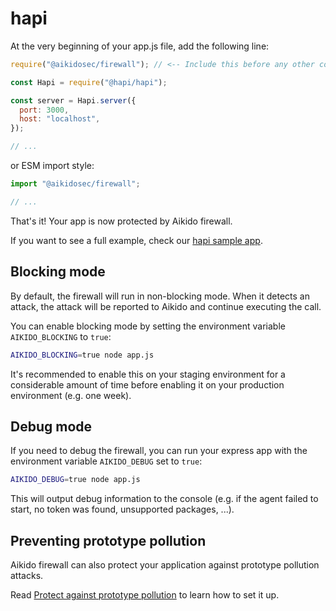 # hapi

At the very beginning of your app.js file, add the following line:

```js
require("@aikidosec/firewall"); // <-- Include this before any other code or imports

const Hapi = require("@hapi/hapi");

const server = Hapi.server({
  port: 3000,
  host: "localhost",
});

// ...
```

or ESM import style:

```js
import "@aikidosec/firewall";

// ...
```

That's it! Your app is now protected by Aikido firewall.

If you want to see a full example, check our [hapi sample app](../sample-apps/hapi-postgres).

## Blocking mode

By default, the firewall will run in non-blocking mode. When it detects an attack, the attack will be reported to Aikido and continue executing the call.

You can enable blocking mode by setting the environment variable `AIKIDO_BLOCKING` to `true`:

```sh
AIKIDO_BLOCKING=true node app.js
```

It's recommended to enable this on your staging environment for a considerable amount of time before enabling it on your production environment (e.g. one week).

## Debug mode

If you need to debug the firewall, you can run your express app with the environment variable `AIKIDO_DEBUG` set to `true`:

```sh
AIKIDO_DEBUG=true node app.js
```

This will output debug information to the console (e.g. if the agent failed to start, no token was found, unsupported packages, ...).

## Preventing prototype pollution

Aikido firewall can also protect your application against prototype pollution attacks.

Read [Protect against prototype pollution](./prototype-pollution.md) to learn how to set it up.
